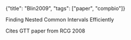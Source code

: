 {"title": "Blin2009", "tags": ["paper", "compbio"]}

Finding Nested Common Intervals Efficiently

Cites GTT paper from RCG 2008
